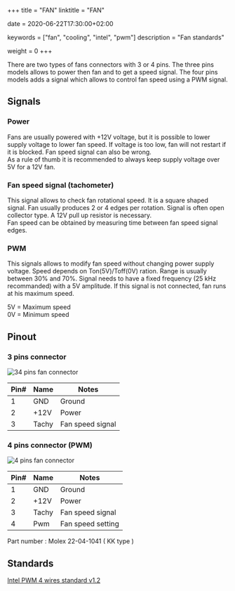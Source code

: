 +++
title = "FAN"
linktitle = "FAN"

date = 2020-06-22T17:30:00+02:00

keywords = ["fan", "cooling", "intel", "pwm"]
description = "Fan standards"

weight = 0
+++

There are two types of fans connectors with 3 or 4 pins. The three pins models allows to power then fan and to get a speed signal. The four pins models adds a signal which allows to control fan speed using a PWM signal.

## Signals

### Power

Fans are usually powered with +12V voltage, but it is possible to lower supply voltage to lower fan speed. If voltage is too low, fan will not restart if it is blocked. Fan speed signal can also be wrong.  
As a rule of thumb it is recommended to always keep supply voltage over 5V for a 12V fan.

### Fan speed signal (tachometer)

This signal allows to check fan rotational speed. It is a square shaped signal. Fan usually produces 2 or 4 edges per rotation. Signal is often open collector type. A 12V pull up resistor is necessary.  
Fan speed can be obtained by measuring time between fan speed signal edges.

### PWM

This signals allows to modify fan speed without changing power supply voltage. Speed depends on Ton(5V)/Toff(0V) ration. Range is usually between 30% and 70%. Signal needs to have a fixed frequency (25 kHz recommanded) with a 5V amplitude. If this signal is not connected, fan runs at his maximum speed.

5V = Maximum speed  
0V = Minimum speed

## Pinout

### 3 pins connector

![34 pins fan connector](connector_mb_fan_3pin.jpg "3 pins fan connector")

| Pin# | Name  | Notes            |
| ---- | ----- | ---------------- |
| 1    | GND   | Ground           |
| 2    | +12V  | Power            |
| 3    | Tachy | Fan speed signal |

### 4 pins connector (PWM)

![4 pins fan connector](connector_mb_4pin_header.png "4 pins fan connector")

| Pin# | Name  | Notes             |
| ---- | ----- | ----------------- |
| 1    | GND   | Ground            |
| 2    | +12V  | Power             |
| 3    | Tachy | Fan speed signal  |
| 4    | Pwm   | Fan speed setting |

Part number : Molex 22-04-1041 ( KK type )

## Standards

[Intel PWM 4 wires standard v1.2](intel_4wire_pwm_fans_specs_rev1_2.pdf "Intel PWM 4 wires standard v1.2")
